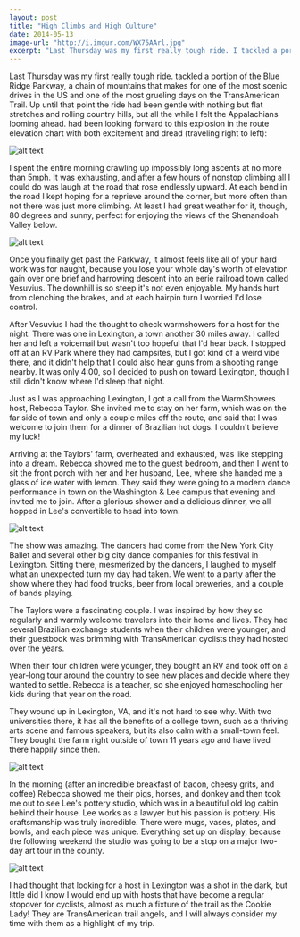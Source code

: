 ```yaml
---
layout: post
title: "High Climbs and High Culture"
date: 2014-05-13
image-url: "http://i.imgur.com/WX75AArl.jpg"
excerpt: "Last Thursday was my first really tough ride. I tackled a portion of the Blue Ridge Parkway, a chain of mountains that makes for one of the most scenic drives in the US and one of the most grueling days on the TransAmerican Trail. Up until that point the ride had been gentle with nothing but flat stretches and rolling country hills, but all the while I felt the Appalachians looming ahead."
---
```

Last Thursday was my first really tough ride. tackled a portion of the Blue Ridge Parkway, a chain of mountains that makes for one of the most scenic drives in the US and one of the most grueling days on the TransAmerican Trail. Up until that point the ride had been gentle with nothing but flat stretches and rolling country hills, but all the while I felt the Appalachians looming ahead. had been looking forward to this explosion in the route elevation chart with both excitement and dread (traveling right to left):

![alt text](http://i.imgur.com/12OIlXAl.jpg)

I spent the entire morning crawling up impossibly long ascents at no more than 5mph. It was exhausting, and after a few hours of nonstop climbing all I could do was laugh at the road that rose endlessly upward. At each bend in the road I kept hoping for a reprieve around the corner, but more often than not there was just more climbing. At least I had great weather for it, though, 80 degrees and sunny, perfect for enjoying the views of the Shenandoah Valley below. 

![alt text](http://i.imgur.com/Ki8RJ30l.jpg)

Once you finally get past the Parkway, it almost feels like all of your hard work was for naught, because you lose your whole day's worth of elevation gain over one brief and harrowing descent into an eerie railroad town called Vesuvius. The downhill is so steep it's not even enjoyable. My hands hurt from clenching the brakes, and at each hairpin turn I worried I'd lose control.

After Vesuvius I had the thought to check warmshowers for a host for the night. There was one in Lexington, a town another 30 miles away. I called her and left a voicemail but wasn't too hopeful that I'd hear back. I stopped off at an RV Park where they had campsites, but I got kind of a weird vibe there, and it didn't help that I could also hear guns from a shooting range nearby. It was only 4:00, so I decided to push on toward Lexington, though I still didn't know where I'd sleep that night.

Just as I was approaching Lexington, I got a call from the WarmShowers host, Rebecca Taylor. She invited me to stay on her farm, which was on the far side of town and only a couple miles off the route, and said that I was welcome to join them for a dinner of Brazilian hot dogs. I couldn't believe my luck!

Arriving at the Taylors' farm, overheated and exhausted, was like stepping into a dream. Rebecca showed me to the guest bedroom, and then I went to sit the front porch with her and her husband, Lee, where she handed me a glass of ice water with lemon. They said they were going to a modern dance performance in town on the Washington & Lee campus that evening and invited me to join. After a glorious shower and a delicious dinner, we all hopped in Lee's convertible to head into town. 

![alt text](http://i.imgur.com/ucdkmfVl.jpg)

The show was amazing. The dancers had come from the New York City Ballet and several other big city dance companies for this festival in Lexington. Sitting there, mesmerized by the dancers, I laughed to myself what an unexpected turn my day had taken. We went to a party after the show where they had food trucks, beer from local breweries, and a couple of bands playing. 

The Taylors were a fascinating couple. I was inspired by how they so regularly and warmly welcome travelers into their home and lives. They had several Brazilian exchange students when their children were younger, and their guestbook was brimming with TransAmerican cyclists they had hosted over the years.

When their four children were younger, they bought an RV and took off on a year-long tour around the country to see new places and decide where they wanted to settle. Rebecca is a teacher, so she enjoyed homeschooling her kids during that year on the road. 

They wound up in Lexington, VA, and it's not hard to see why. With two universities there, it has all the benefits of a college town, such as a thriving arts scene and famous speakers, but its also calm with a small-town feel. They bought the farm right outside of town 11 years ago and have lived there happily since then.

![alt text](http://i.imgur.com/6EA54qal.jpg)

In the morning (after an incredible breakfast of bacon, cheesy grits, and coffee) Rebecca showed me their pigs, horses, and donkey and then took me out to see Lee's pottery studio, which was in a beautiful old log cabin behind their house. Lee works as a lawyer but his passion is pottery. His craftsmanship was truly incredible. There were mugs, vases, plates, and bowls, and each piece was unique. Everything set up on display, because the following weekend the studio was going to be a stop on a major two-day art tour in the county.

![alt text](http://i.imgur.com/wuwv929l.jpg)

I had thought that looking for a host in Lexington was a shot in the dark, but little did I know I would end up with hosts that have become a regular stopover for cyclists, almost as much a fixture of the trail as the Cookie Lady! They are TransAmerican trail angels, and I will always consider my time with them as a highlight of my trip.
